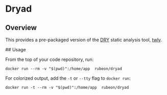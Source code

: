 # Dryad

## Overview

This provides a pre-packaged version of the [DRY][dry] static analysis tool,
[twly][twly].

## Usage

From the top of your code repository, run:

    docker run --rm -v "$(pwd)":/home/app  rubeon/dryad

For colorized output, add the `-t` or `--tty` flag to `docker run`:

    docker run -t --rm -v "$(pwd)":/home/app  rubeon/dryad


[dry]:https://en.wikipedia.org/wiki/Don't_repeat_yourself
[twly]:https://github.com/rdgd/twly

